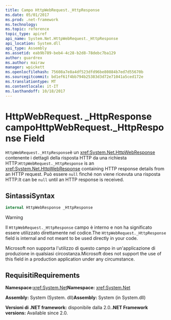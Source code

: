 ```yaml
---
title: Campo HttpWebRequest._HttpResponse
ms.date: 05/01/2017
ms.prod: .net-framework
ms.technology: 
ms.topic: reference
topic_type: apiref
api_name: System.Net.HttpWebRequest._HttpResponse
api_location: System.dll
api_type: Assembly
ms.assetid: eab9b789-beb4-4c28-b2d8-78debc7ba129
author: guardrex
ms.author: mairaw
manager: wpickett
ms.openlocfilehash: 75608a7e8a4df523dfd96be80884b7ed7d55670b
ms.sourcegitcommit: bd1ef61f4bb794b25383d3d72e71041a5ced172e
ms.translationtype: MT
ms.contentlocale: it-IT
ms.lasthandoff: 10/18/2017
---
```

# <a name="httpwebrequesthttpresponse-field"></a><span data-ttu-id="60f19-102">HttpWebRequest. \_HttpResponse campo</span><span class="sxs-lookup"><span data-stu-id="60f19-102">HttpWebRequest.\_HttpResponse Field</span></span>

<span data-ttu-id="60f19-103">`HttpWebRequest._HttpResponse`è un <xref:System.Net.HttpWebResponse> contenente i dettagli della risposta HTTP da una richiesta HTTP.</span><span class="sxs-lookup"><span data-stu-id="60f19-103">`HttpWebRequest._HttpResponse` is an <xref:System.Net.HttpWebResponse> containing HTTP response details from an HTTP request.</span></span> <span data-ttu-id="60f19-104">Può essere `null` finché non viene ricevuta una risposta HTTP.</span><span class="sxs-lookup"><span data-stu-id="60f19-104">It can be `null` until an HTTP response is received.</span></span>

## <a name="syntax"></a><span data-ttu-id="60f19-105">Sintassi</span><span class="sxs-lookup"><span data-stu-id="60f19-105">Syntax</span></span>
  
```csharp  
internal HttpWebResponse _HttpResponse
```

> [!WARNING]
> <span data-ttu-id="60f19-106">Il `HttpWebRequest._HttpResponse` campo è interno e non ha significato essere utilizzato direttamente nel codice.</span><span class="sxs-lookup"><span data-stu-id="60f19-106">The `HttpWebRequest._HttpResponse` field is internal and not meant to be used directly in your code.</span></span>
> 
> <span data-ttu-id="60f19-107">Microsoft non supporta l'utilizzo di questo campo in un'applicazione di produzione in qualsiasi circostanza.</span><span class="sxs-lookup"><span data-stu-id="60f19-107">Microsoft does not support the use of this field in a production application under any circumstance.</span></span>

## <a name="requirements"></a><span data-ttu-id="60f19-108">Requisiti</span><span class="sxs-lookup"><span data-stu-id="60f19-108">Requirements</span></span>

<span data-ttu-id="60f19-109">**Namespace:**<xref:System.Net></span><span class="sxs-lookup"><span data-stu-id="60f19-109">**Namespace:** <xref:System.Net></span></span>

<span data-ttu-id="60f19-110">**Assembly:** System (System. dll)</span><span class="sxs-lookup"><span data-stu-id="60f19-110">**Assembly:** System (in System.dll)</span></span>

<span data-ttu-id="60f19-111">**Versioni di .NET framework:** disponibile dalla 2.0.</span><span class="sxs-lookup"><span data-stu-id="60f19-111">**.NET Framework versions:** Available since 2.0.</span></span>
